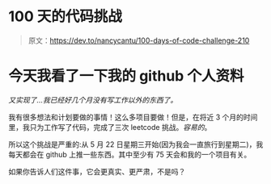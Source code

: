 # 100 天的代码挑战

> 原文：<https://dev.to/nancycantu/100-days-of-code-challenge-210>

# 今天我看了一下我的 github 个人资料

*又实现了...我已经好几个月没有写工作以外的东西了。*

我有很多想法和计划要做的事情！这么多项目要做！但是，在将近 3 个月的时间里，我只为工作写了代码，完成了三次 leetcode 挑战。*容易的*。

所以这个挑战是严重的:从 5 月 22 日星期三开始(因为我会一直旅行到星期二)，我每天都会在 github 上推一些东西。其中至少有 75 天会和我的一个项目有关。

如果你告诉人们这件事，它会更真实、更严肃，不是吗？